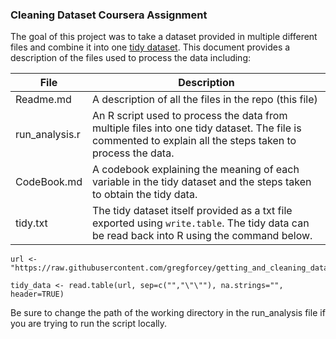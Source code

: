### Cleaning Dataset Coursera Assignment

The goal of this project was to take a dataset provided in multiple different files and combine it into one [tidy dataset](http://vita.had.co.nz/papers/tidy-data.pdf). This document provides a description of the files used to process the data including:

File      |  Description
----------|-----------------------------------------------------
Readme.md | A description of all the files in the repo (this file)
run_analysis.r | An R script used to process the data from multiple files into one tidy dataset. The file is commented to explain all the steps taken to process the data.
CodeBook.md | A codebook explaining the meaning of each variable in the tidy dataset and the steps taken to obtain the tidy data.
tidy.txt | The tidy dataset itself provided as a txt file exported using `write.table`. The tidy data can be read back into R using the command below.

```{r}
url <- "https://raw.githubusercontent.com/gregforcey/getting_and_cleaning_data/master/course_project/tidy.txt"

tidy_data <- read.table(url, sep=c("","\"\""), na.strings="", header=TRUE)
```
Be sure to change the path of the working directory in the run_analysis file if you are trying to run the script locally. 